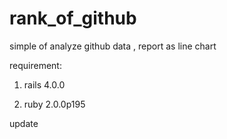 rank_of_github
==============

simple of analyze github data , report as line chart

requirement:

1. rails 4.0.0

2. ruby 2.0.0p195

update